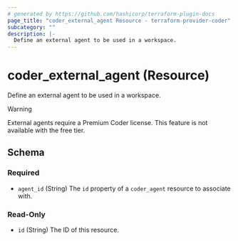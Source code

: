 ```yaml
---
# generated by https://github.com/hashicorp/terraform-plugin-docs
page_title: "coder_external_agent Resource - terraform-provider-coder"
subcategory: ""
description: |-
  Define an external agent to be used in a workspace.
---
```


# coder_external_agent (Resource)

Define an external agent to be used in a workspace.

> [!WARNING]
> External agents require a Premium Coder license. This feature is not available with the free tier.

<!-- schema generated by tfplugindocs -->
## Schema

### Required

- `agent_id` (String) The `id` property of a `coder_agent` resource to associate with.

### Read-Only

- `id` (String) The ID of this resource.
